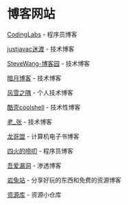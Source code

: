 # 博客网站

[CodingLabs](http://blog.codinglabs.org/) - 程序员博客

[justjavac迷渡](https://justjavac.com/) - 技术博客

[SteveWang-博客园](https://www.cnblogs.com/eniac12/) - 技术博客

[暗月博客](http://www.moonsec.com/) - 技术博客

[风雪之隅](http://www.laruence.com/) - 个人技术博客

[酷壳coolshell](https://coolshell.cn/) - 技术性博客

[老_张](https://www.cnblogs.com/imyalost/) - 技术博客

[龙哥盟](http://it-ebooks.flygon.net/) - 计算机电子书博客

[四火的唠叨](http://www.raychase.net/) - 程序员博客

[吾爱漏洞](http://www.52bug.cn) - 渗透博客

[岩兔站](https://yantuz.cn/) - 分享好玩的东西和免费的资源博客

[资源库](https://www.leachchen.com/) - 资源小仓库

